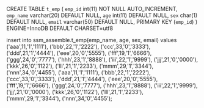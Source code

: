 CREATE TABLE `t_emp` (
`emp_id` int(11) NOT NULL AUTO_INCREMENT,
`emp_name` varchar(20) DEFAULT NULL,
`age` int(11) DEFAULT NULL,
`sex` char(1) DEFAULT NULL,
`email` varchar(50) DEFAULT NULL,
PRIMARY KEY (`emp_id`)
) ENGINE=InnoDB DEFAULT CHARSET=utf8

insert into
ssm_assemble.t_emp(emp_name, age, sex, email)
values ('aaa',11,'1','1111'),
('bbb',22,'1','2222'),
('ccc',33,'0','3333'),
('ddd',21,'1','4444'),
('eee',20,'0','5555'),
('fff',19,'1','6666'),
('ggg',24,'0','7777'),
('hhh',23,'1','8888'),
('iii',22,'1','9999'),
('jjj',21,'0','0000'),
('kkk',26,'0','1122'),
('lll',21,'1','2233'),
('mmm',29,'1','3344'),
('nnn',34,'0','4455'),
('aaa',11,'1','1111'),
('bbb',22,'1','2222'),
('ccc',33,'0','3333'),
('ddd',21,'1','4444'),
('eee',20,'0','5555'),
('fff',19,'1','6666'),
('ggg',24,'0','7777'),
('hhh',23,'1','8888'),
('iii',22,'1','9999'),
('jjj',21,'0','0000'),
('kkk',26,'0','1122'),
('lll',21,'1','2233'),
('mmm',29,'1','3344'),
('nnn',34,'0','4455');